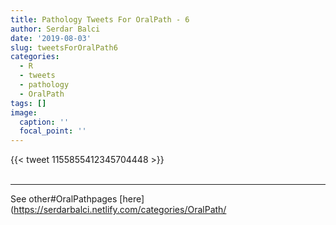 ```yaml
---
title: Pathology Tweets For OralPath - 6
author: Serdar Balci
date: '2019-08-03'
slug: tweetsForOralPath6
categories:
  - R
  - tweets
  - pathology
  - OralPath
tags: []
image:
  caption: ''
  focal_point: ''
---
```



{{< tweet 1155855412345704448 >}}
<br>
<br>
<hr>


See other#OralPathpages [here](https://serdarbalci.netlify.com/categories/OralPath/
